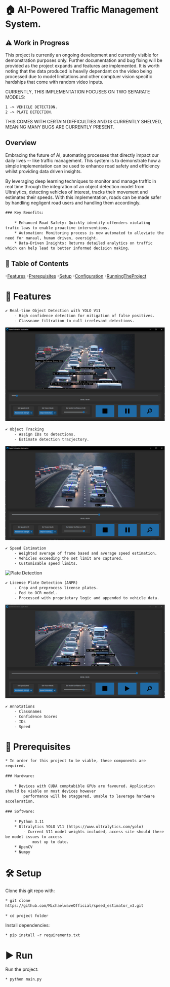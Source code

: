 
# 🏠 AI-Powered Traffic Management System.
## ⚠️ Work in Progress

This project is currently an ongoing development and currently visible for demonstration purposes only. Further documentation
    and bug fixing will be provided as the project expands and features are implemented. It is worth noting that the data produced is heavily 
    dependant on the video being processed due to model limitations and other comptuer vision specific hardships that come with random video inputs. 

CURRENTLY, THIS IMPLEMENTATION FOCUSES ON TWO SEPARATE MODELS:

    1 -> VEHICLE DETECTION.
    2 -> PLATE DETECTION.

THIS COMES WITH CERTAIN DIFFICULTIES AND IS CURRENTLY SHELVED, MEANING MANY BUGS ARE CURRENTLY PRESENT.

## Overview

Embracing the future of AI, automating processes that directly impact our daily lives -- like traffic management. This system is to demonstrate how a
simple implementation can be used to enhance road safety and efficiency whilst providing data driven insights. 

By leveraging deep learning techniques to monitor and manage traffic in real time through the integration of an object detection model from Ultralytics, detecting vehicles of interest, tracks their movement and estimates their speeds. With this implementation, roads can be made safer by handling negligent road users and handling them accordingly.

    ### Key Benefits:

        * Enhanced Road Safety: Quickly identify offenders violating trafic laws to enable proactive interventions.
        * Automation: Monitoring process is now automated to alleviate the need for manaul, human driven, oversight.
        * Data-Driven Insights: Returns detailed analytics on traffic which can help lead to better informed decision making.


## 📖 Table of Contents

-[Features](#Features)
-[Prerequisites](#Prerequisites)
-[Setup](#Setup)
-[Configuration](#Configuration)
-[RunningTheProject](#Run)

# 🚀 Features

    ✔️ Real-time Object Detection with YOLO V11
        - High confidence detection for mitigation of false positives.
        - Classname filtration to cull irrelevant detections.

![object detection](./docs/detection.jpg)

    ✔️ Object Tracking
        - Assign IDs to detections.
        - Estimate detection tracjectory.

![object tracking](./docs/tracking.jpg)

    ✔️ Speed Estimation
        - Weighted average of frame based and average speed estimation.
        - Vehicles exceeding the set limit are captured.
        - Customisable speed limits.

![Plate Detection](./docs/plate_reading.jpg.jpg.jpg)

    ✔️ License Plate Detection (ANPR)
        - Crop and preprocess license plates.
        - Fed to OCR model. 
        - Processed with proprietary logic and appended to vehicle data.

![object speed estimation](./docs/estimation.jpg)

    ✔️ Annotations
        - Classnames
        - Confidence Scores
        - IDs
        - Speed



# 🔧 Prerequisites

    * In order for this project to be viable, these components are required. 

    ### Hardware:

        * Devices with CUDA comptabible GPUs are favoured. Application should be viable on most devices however
            performance will be staggered, unable to leverage hardware acceleration.

    ### Software:

        * Python 3.11
        * Ultralytics YOLO V11 (https://www.ultralytics.com/yolo)
            - Current V11 model weights included, access site should there be model issues to access
                most up to date.
        * OpenCV
        * Numpy
        

# 🛠 Setup

Clone this git repo with:

    * git clone https://github.com/MichaelwaveOfficial/speed_estimator_v3.git

    * cd project folder

Install dependencies:

    * pip install -r requirements.txt 


# ▶️ Run

Run the project:

    * python main.py

